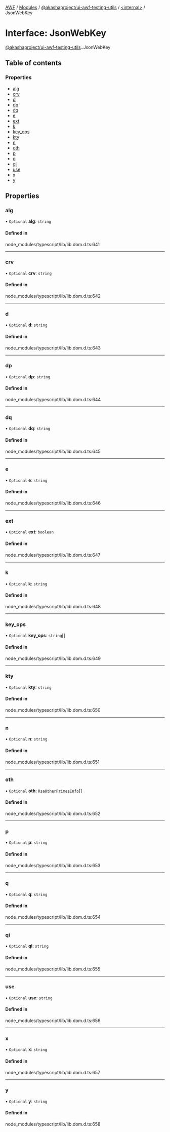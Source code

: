 [AWF](../README.md) / [Modules](../modules.md) / [@akashaproject/ui-awf-testing-utils](../modules/akashaproject_ui_awf_testing_utils.md) / [<internal\>](../modules/akashaproject_ui_awf_testing_utils._internal_.md) / JsonWebKey

# Interface: JsonWebKey

[@akashaproject/ui-awf-testing-utils](../modules/akashaproject_ui_awf_testing_utils.md).[<internal>](../modules/akashaproject_ui_awf_testing_utils._internal_.md).JsonWebKey

## Table of contents

### Properties

- [alg](akashaproject_ui_awf_testing_utils._internal_.JsonWebKey.md#alg)
- [crv](akashaproject_ui_awf_testing_utils._internal_.JsonWebKey.md#crv)
- [d](akashaproject_ui_awf_testing_utils._internal_.JsonWebKey.md#d)
- [dp](akashaproject_ui_awf_testing_utils._internal_.JsonWebKey.md#dp)
- [dq](akashaproject_ui_awf_testing_utils._internal_.JsonWebKey.md#dq)
- [e](akashaproject_ui_awf_testing_utils._internal_.JsonWebKey.md#e)
- [ext](akashaproject_ui_awf_testing_utils._internal_.JsonWebKey.md#ext)
- [k](akashaproject_ui_awf_testing_utils._internal_.JsonWebKey.md#k)
- [key\_ops](akashaproject_ui_awf_testing_utils._internal_.JsonWebKey.md#key_ops)
- [kty](akashaproject_ui_awf_testing_utils._internal_.JsonWebKey.md#kty)
- [n](akashaproject_ui_awf_testing_utils._internal_.JsonWebKey.md#n)
- [oth](akashaproject_ui_awf_testing_utils._internal_.JsonWebKey.md#oth)
- [p](akashaproject_ui_awf_testing_utils._internal_.JsonWebKey.md#p)
- [q](akashaproject_ui_awf_testing_utils._internal_.JsonWebKey.md#q)
- [qi](akashaproject_ui_awf_testing_utils._internal_.JsonWebKey.md#qi)
- [use](akashaproject_ui_awf_testing_utils._internal_.JsonWebKey.md#use)
- [x](akashaproject_ui_awf_testing_utils._internal_.JsonWebKey.md#x)
- [y](akashaproject_ui_awf_testing_utils._internal_.JsonWebKey.md#y)

## Properties

### alg

• `Optional` **alg**: `string`

#### Defined in

node_modules/typescript/lib/lib.dom.d.ts:641

___

### crv

• `Optional` **crv**: `string`

#### Defined in

node_modules/typescript/lib/lib.dom.d.ts:642

___

### d

• `Optional` **d**: `string`

#### Defined in

node_modules/typescript/lib/lib.dom.d.ts:643

___

### dp

• `Optional` **dp**: `string`

#### Defined in

node_modules/typescript/lib/lib.dom.d.ts:644

___

### dq

• `Optional` **dq**: `string`

#### Defined in

node_modules/typescript/lib/lib.dom.d.ts:645

___

### e

• `Optional` **e**: `string`

#### Defined in

node_modules/typescript/lib/lib.dom.d.ts:646

___

### ext

• `Optional` **ext**: `boolean`

#### Defined in

node_modules/typescript/lib/lib.dom.d.ts:647

___

### k

• `Optional` **k**: `string`

#### Defined in

node_modules/typescript/lib/lib.dom.d.ts:648

___

### key\_ops

• `Optional` **key\_ops**: `string`[]

#### Defined in

node_modules/typescript/lib/lib.dom.d.ts:649

___

### kty

• `Optional` **kty**: `string`

#### Defined in

node_modules/typescript/lib/lib.dom.d.ts:650

___

### n

• `Optional` **n**: `string`

#### Defined in

node_modules/typescript/lib/lib.dom.d.ts:651

___

### oth

• `Optional` **oth**: [`RsaOtherPrimesInfo`](akashaproject_ui_awf_testing_utils._internal_.RsaOtherPrimesInfo.md)[]

#### Defined in

node_modules/typescript/lib/lib.dom.d.ts:652

___

### p

• `Optional` **p**: `string`

#### Defined in

node_modules/typescript/lib/lib.dom.d.ts:653

___

### q

• `Optional` **q**: `string`

#### Defined in

node_modules/typescript/lib/lib.dom.d.ts:654

___

### qi

• `Optional` **qi**: `string`

#### Defined in

node_modules/typescript/lib/lib.dom.d.ts:655

___

### use

• `Optional` **use**: `string`

#### Defined in

node_modules/typescript/lib/lib.dom.d.ts:656

___

### x

• `Optional` **x**: `string`

#### Defined in

node_modules/typescript/lib/lib.dom.d.ts:657

___

### y

• `Optional` **y**: `string`

#### Defined in

node_modules/typescript/lib/lib.dom.d.ts:658
